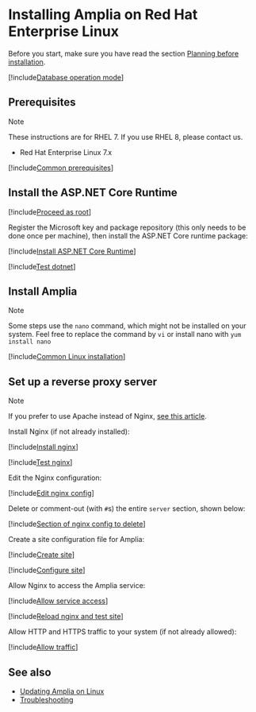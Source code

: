 ﻿# Installing Amplia on Red Hat Enterprise Linux

<!-- https://docs.microsoft.com/en-us/aspnet/core/host-and-deploy/linux-nginx?view=aspnetcore-2.2 -->

Before you start, make sure you have read the section [Planning before installation](../index.md#planning).

[!include[Database operation mode](../includes/database-mode.md)]

## Prerequisites

> [!NOTE]
> These instructions are for RHEL 7. If you use RHEL 8, please contact us.

* Red Hat Enterprise Linux 7.x

[!include[Common prerequisites](../includes/common-requisites.md)]

## Install the ASP.NET Core Runtime

[!include[Proceed as root](includes/su.md)]

Register the Microsoft key and package repository (this only needs to be done once per machine), then install the ASP.NET Core runtime package:

[!include[Install ASP.NET Core Runtime](../../../../../includes/amplia/rhel/install-aspnetcore.md)]

[!include[Test dotnet](includes/test-dotnet.md)]

## Install Amplia

> [!NOTE]
> Some steps use the `nano` command, which might not be installed on your system. Feel free to replace the command by `vi` or install nano with `yum install nano`

[!include[Common Linux installation](includes/common-linux-install.md)]

## Set up a reverse proxy server

> [!NOTE]
> If you prefer to use Apache instead of Nginx, [see this article](https://docs.microsoft.com/en-us/aspnet/core/host-and-deploy/linux-apache?view=aspnetcore-2.2#configure-apache).

Install Nginx (if not already installed):

[!include[Install nginx](../../../../../includes/amplia/rhel/install-nginx.md)]

[!include[Test nginx](includes/test-nginx.md)]

Edit the Nginx configuration:

[!include[Edit nginx config](../../../../../includes/amplia/rhel/edit-nginx-config.md)]

Delete or comment-out (with `#`s) the entire `server` section, shown below:

[!include[Section of nginx config to delete](../../../../../includes/amplia/rhel/nginx-config-to-delete.md)]

Create a site configuration file for Amplia:

[!include[Create site](../../../../../includes/amplia/rhel/create-site.md)]

[!include[Configure site](includes/configure-site.md)]

Allow Nginx to access the Amplia service:

[!include[Allow service access](../../../../../includes/amplia/centos/allow-service-access.md)]

[!include[Reload nginx and test site](includes/reload-and-test.md)]

Allow HTTP and HTTPS traffic to your system (if not already allowed):

[!include[Allow traffic](../../../../../includes/amplia/centos/allow-http.md)]

## See also

* [Updating Amplia on Linux](update.md)
* [Troubleshooting](troubleshoot/index.md)
